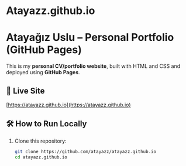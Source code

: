 # Atayazz.github.io

# Atayağız Uslu – Personal Portfolio (GitHub Pages)

This is my **personal CV/portfolio website**, built with HTML and CSS and deployed using **GitHub Pages**.

## 🚀 Live Site
[https://atayazz.github.io](https://atayazz.github.io)

## 🛠️ How to Run Locally
1. Clone this repository:
   ```bash
   git clone https://github.com/atayazz/atayazz.github.io
   cd atayazz.github.io
